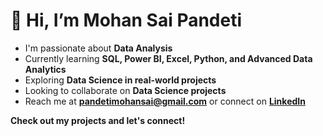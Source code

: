 # 👋 Hi, I’m Mohan Sai Pandeti  

-  I'm passionate about **Data Analysis**  
-  Currently learning **SQL, Power BI, Excel, Python, and Advanced Data Analytics**  
-  Exploring **Data Science in real-world projects**  
-  Looking to collaborate on **Data Science projects**  
-  Reach me at **[pandetimohansai@gmail.com](mailto:pandetimohansai@gmail.com)** or connect on **[LinkedIn](https://www.linkedin.com/in/mohansaipandeti/)**    

 **Check out my projects and let's connect!**  


<!---
MohanSaiPandeti/MohanSaiPandeti is a ✨ special ✨ repository because its `README.md` (this file) appears on your GitHub profile.
You can click the Preview link to take a look at your changes.
--->
